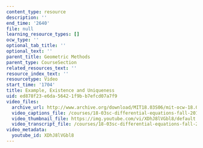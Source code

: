 ```yaml
---
content_type: resource
description: ''
end_time: '2640'
file: null
learning_resource_types: []
ocw_type: ''
optional_tab_title: ''
optional_text: ''
parent_title: Geometric Methods
parent_type: CourseSection
related_resources_text: ''
resource_index_text: ''
resourcetype: Video
start_time: '1704'
title: Example, Existence and Uniqueness
uid: ed878f23-e6da-5642-1f9b-b7efcd07a7f9
video_files:
  archive_url: http://www.archive.org/download/MIT18.03S06/mit-ocw-18.03-lec1-05feb2003-220k_512kb.mp4
  video_captions_file: /courses/18-03sc-differential-equations-fall-2011/b2b1f3b18f9e5e1fa832b8ff85ad2ecf_XDhJ8lVGbl8.vtt
  video_thumbnail_file: https://img.youtube.com/vi/XDhJ8lVGbl8/default.jpg
  video_transcript_file: /courses/18-03sc-differential-equations-fall-2011/b999f3dd44679ba91b21e929bd83701d_XDhJ8lVGbl8.pdf
video_metadata:
  youtube_id: XDhJ8lVGbl8
---
```

